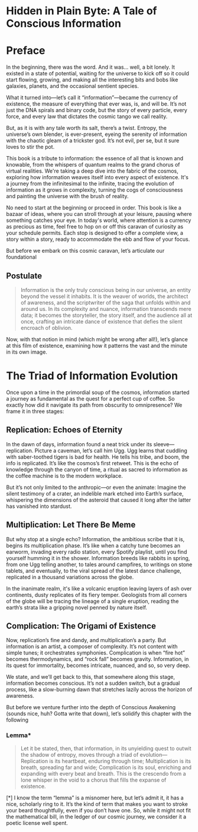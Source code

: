 Hidden in Plain Byte: A Tale of Conscious Information
=====================================================

# Preface

In the beginning, there was the word. And it was... well, a bit lonely. It existed in a state of potential, waiting for the universe to kick off so it could start flowing, growing, and making all the interesting bits and bobs like galaxies, planets, and the occasional sentient species.

What it turned into—let’s call it “information”—became the currency of existence, the measure of everything that ever was, is, and will be. It’s not just the DNA spirals and binary code, but the story of every particle, every force, and every law that dictates the cosmic tango we call reality.

But, as it is with any tale worth its salt, there’s a twist. Entropy, the universe’s own blender, is ever-present, eyeing the serenity of information with the chaotic gleam of a trickster god. It’s not evil, per se, but it sure loves to stir the pot.

This book is a tribute to information: the essence of all that is known and knowable, from the whispers of quantum realms to the grand chorus of virtual realities. We're taking a deep dive into the fabric of the cosmos, exploring how information weaves itself into every aspect of existence. It's a journey from the infinitesimal to the infinite, tracing the evolution of information as it grows in complexity, turning the cogs of consciousness and painting the universe with the brush of reality.

No need to start at the beginning or proceed in order. This book is like a bazaar of ideas, where you can stroll through at your leisure, pausing where something catches your eye. In today's world, where attention is a currency as precious as time, feel free to hop on or off this caravan of curiosity as your schedule permits. Each stop is designed to offer a complete view, a story within a story, ready to accommodate the ebb and flow of your focus.

But before we embark on this cosmic caravan, let’s articulate our foundational 

## Postulate

> Information is the only truly conscious being in our universe, an entity beyond the vessel it inhabits. It is the weaver of worlds, the architect of awareness, and the scriptwriter of the saga that unfolds within and around us. In its complexity and nuance, information transcends mere data; it becomes the storyteller, the story itself, and the audience all at once, crafting an intricate dance of existence that defies the silent encroach of oblivion.

Now, with that notion in mind (which might be wrong after all!), let’s glance at this film of existence, examining how it patterns the vast and the minute in its own image.

# The Triad of Information Evolution

Once upon a time in the primordial soup of the cosmos, information started a journey as fundamental as the quest for a perfect cup of coffee. So exactly how did it navigate its path from obscurity to omnipresence? We frame it in three stages:

## Replication: Echoes of Eternity

In the dawn of days, information found a neat trick under its sleeve—replication. Picture a caveman, let’s call him Ugg. Ugg learns that cuddling with saber-toothed tigers is bad for health. He tells his tribe, and boom, the info is replicated. It’s like the cosmos’s first retweet. This is the echo of knowledge through the canyon of time, a ritual as sacred to information as the coffee machine is to the modern workplace.

But it’s not only limited to the anthropic—or even the animate: Imagine the silent testimony of a crater, an indelible mark etched into Earth’s surface, whispering the dimensions of the asteroid that caused it long after the latter has vanished into stardust.

## Multiplication: Let There Be Meme

But why stop at a single echo? Information, the ambitious scribe that it is, begins its multiplication phase. It’s like when a catchy tune becomes an earworm, invading every radio station, every Spotify playlist, until you find yourself humming it in the shower. Information breeds like rabbits in spring, from one Ugg telling another, to tales around campfires, to writings on stone tablets, and eventually, to the viral spread of the latest dance challenge, replicated in a thousand variations across the globe.

In the inanimate realm, it's like a volcanic eruption leaving layers of ash over continents, dusty replicates of its fiery temper. Geologists from all corners of the globe will be tracing the lineage of a single eruption, reading the earth’s strata like a gripping novel penned by nature itself.

## Complication: The Origami of Existence

Now, replication’s fine and dandy, and multiplication’s a party. But information is an artist, a composer of complexity. It’s not content with simple tunes; it orchestrates symphonies. Complication is when “fire hot” becomes thermodynamics, and “rock fall” becomes gravity. Information, in its quest for immortality, becomes intricate, nuanced, and so, so very deep.

We state, and we’ll get back to this, that somewhere along this stage, information becomes conscious. It’s not a sudden switch, but a gradual process, like a slow-burning dawn that stretches lazily across the horizon of awareness.

But before we venture further into the depth of Conscious Awakening (sounds nice, huh? Gotta write that down), let’s solidify this chapter with the following

### Lemma*

> Let it be stated, then, that information, in its unyielding quest to outwit the shadow of entropy, moves through a triad of evolution—Replication is its heartbeat, enduring through time; Multiplication is its breath, spreading far and wide; Complication is its soul, enriching and expanding with every beat and breath. This is the crescendo from a lone whisper in the void to a chorus that fills the expanse of existence.

[*] I know the term “lemma” is a misnomer here, but let’s admit it, it has a nice, scholarly ring to it. It’s the kind of term that makes you want to stroke your beard thoughtfully, even if you don’t have one. So, while it might not fit the mathematical bill, in the ledger of our cosmic journey, we consider it a poetic license well spent.